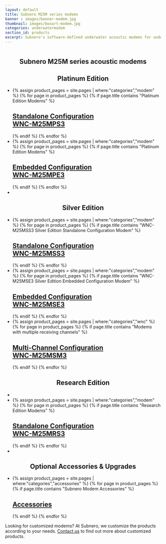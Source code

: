 ```yaml
---
layout: default
title: Subnero M25M series modems
banner : images/banner-modem.jpg
thumbnail: images/boxart-modem.jpg
categories: underwatermodem
section_id: products
excerpt: Subnero's software-defined underwater acoustic modems for underwater wireless communication and networking. Subnero's multi-channel modems for data acquisition.
---
```


<div class='full tall' style='background-image: url({{site.baseurl}}/{{page.banner}});'>
  <div class='row'>
    <div class='large-12 columns'>
      <!-- {% include section-header.html title=page.title tagline=page.tagline color=page.title_color class="big" %} -->
    </div>
  </div>
  <div class='four spacing'></div>
  <div class='four spacing'></div>
</div>

<!--<div class='full' style='background:#F5F5F5'>-->
<div class='cGBxoB'>
<section class='bsPRnx'>
	<h1 class='thin' style='text-align: center'>Subnero M25M series acoustic modems</h1>
	<div class='eyXpDN'>
		<div class='cmXrEt'>
			<h1 class='thin' style='text-align: center'>Platinum Edition</h1>
			<ul class="gfXsQG">
				<li class="fuqHMA">
					<div class="hOXnHC">
						{% assign product_pages = site.pages | where:"categories","modem" %}
  						{% for page in product_pages %}
  						{% if page.title contains "Platinum Edition Modems" %}
				        <div class='mod modBlogPost'>
				        	<a href="{{site.baseurl}}{{page.url}}#standalone"><img alt="" src="{{site.baseurl}}/images/thumbnail-wnc-m25mps3.jpg" />
				          	<div class='content'>
				            <h2>Standalone Configuration <br>WNC-M25MPS3</h2>
				          </div></a>
				        </div>
				        {% endif %}
				        {% endfor %}
					</div>
				</li>
				<li class="fuqHMA">
					<div class="hOXnHC">
						{% assign product_pages = site.pages | where:"categories","modem" %}
  						{% for page in product_pages %}
  						{% if page.title contains "Platinum Edition Modems" %}
				        <div class='mod modBlogPost'>
				        	<a href="{{site.baseurl}}{{page.url}}#embedded"><img alt="" src="{{site.baseurl}}/images/thumbnail-wnc-m25mpe3.jpg" />
				          	<div class='content'>
				            <h2>Embedded Configuration <br>WNC-M25MPE3</h2>
				          </div></a>
				        </div>
				        {% endif %}
				        {% endfor %}
					</div>
				</li>
				<li class="fuqHMA"></li>
			</ul>
		</div>
		<div class='cmXrEt'>
			<h1 class='thin' style='text-align: center'>Silver Edition</h1>
			<ul class="gfXsQG">
				<!-- <li class="fuqHMA">
					<div class="hOXnHC">
						{% assign product_pages = site.pages | where:"categories","modem" %}
  						{% for page in product_pages %}
  						{% if page.title contains "Silver Edition Modems" %}
				        <div class='mod modBlogPost'>
				        	<a href="{{site.baseurl}}{{page.url}}#title"><img alt="" src="{{site.baseurl}}/images/thumbnail-wnc-m25msn3.jpg" />
				          	<div class='content'>
				            <h2>Node Configuration <br>WNC-M25MSN3</h2>
				          </div></a>
				        </div>
				        {% endif %}
				        {% endfor %}
					</div>
				</li> -->
				<li class="fuqHMA">
					<div class="hOXnHC">
						{% assign product_pages = site.pages | where:"categories","modem" %}
  						{% for page in product_pages %}
  						{% if page.title contains "WNC-M25MSS3 Silver Edition Standalone Configuration Modem" %}
				        <div class='mod modBlogPost'>
				        	<a href="{{site.baseurl}}{{page.url}}#surface"><img alt="" src="{{site.baseurl}}/images/thumbnail-wnc-m25mss3.jpg" />
				          	<div class='content'>
				            <h2>Standalone Configuration <br>WNC-M25MSS3</h2>
				          </div></a>
				        </div>
				        {% endif %}
				        {% endfor %}
					</div>
				</li>
				<li class="fuqHMA">
					<div class="hOXnHC">
						{% assign product_pages = site.pages | where:"categories","modem" %}
  						{% for page in product_pages %}
  						{% if page.title contains "WNC-M25MSE3 Silver Edition Embedded Configuration Modem" %}
				        <div class='mod modBlogPost'>
				        	<a href="{{site.baseurl}}{{page.url}}#embedded"><img alt="" src="{{site.baseurl}}/images/thumbnail-wnc-m25mse3.jpg" />
				          	<div class='content'>
				            <h2>Embedded Configuration <br>WNC-M25MSE3</h2>
				          </div></a>
				        </div>
				        {% endif %}
				        {% endfor %}
					</div>
				</li>
				<li class="fuqHMA">
					<div class="hOXnHC">
						{% assign product_pages = site.pages | where:"categories","wnc" %}
  						{% for page in product_pages %}
  						{% if page.title contains "Modems with multiple receiving channels" %}
				        <div class='mod modBlogPost'>
				        	<a href="{{site.baseurl}}{{page.url}}"><img alt="" src="{{site.baseurl}}/{{page.thumbnail}}" />
				          	<div class='content'>
				            <h2>Multi-Channel Configuration <br>WNC-M25MSM3</h2>
				          	</div>
				          	</a>
				        </div>
				        {% endif %}
				        {% endfor %}
					</div>
				</li>
			</ul>
		</div>
		<div class='cmXrEt'>
			<h1 class='thin' style='text-align: center'>Research Edition</h1>
			<ul class="gfXsQG">
				<li class="fuqHMA"></li>
				<li class="fuqHMA">
					<div class="hOXnHC">
						{% assign product_pages = site.pages | where:"categories","modem" %}
  						{% for page in product_pages %}
  						{% if page.title contains "Research Edition Modems" %}
				        <div class='mod modBlogPost'>
				        	<a href="{{site.baseurl}}{{page.url}}"><img alt="" src="{{site.baseurl}}/{{page.thumbnail}}" />
				          	<div class='content'>
				            <h2>Standalone Configuration <br>WNC-M25MRS3</h2>
				          </div></a>
				        </div>
				        {% endif %}
				        {% endfor %}
					</div>
				</li>
				<li class="fuqHMA"></li>
			</ul>
		</div>
		<div class='cmXrEt'>
			<h1 class='thin' style='text-align: center'>Optional Accessories & Upgrades</h1>
			<ul class="gfXsQG">
				<li class="fuqHMA">
					<div class="hOXnHC">
						{% assign product_pages = site.pages | where:"categories","accessories" %}
  						{% for page in product_pages %}
  						{% if page.title contains "Subnero Modem Accessories" %}
				        <div class='mod modBlogPost'>
				        	<a href="{{site.baseurl}}{{page.url}}"><img alt="" src="{{site.baseurl}}/{{page.thumbnail}}" />
				          	<div class='content'>
				            <h2>Accessories</h2>
				          </div></a>
				        </div>
				        {% endif %}
				        {% endfor %}
					</div>
				</li>
			</ul>
		</div>
		<div class='cmXrEt'>
			<p>
			Looking for customized modems? At Subnero, we customize the products according to your needs. <a href="https://subnero.com/contact/">Contact us</a> to find out more about customized products.
			</p>
		</div>
	</div>
</section>
</div>